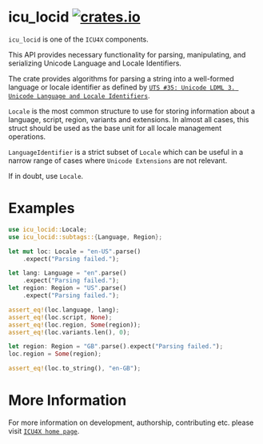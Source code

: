# icu_locid [![crates.io](http://meritbadge.herokuapp.com/icu_locid)](https://crates.io/crates/icu_locid)

`icu_locid` is one of the `ICU4X` components. 

This API provides necessary functionality for parsing, manipulating, and serializing Unicode Language
and Locale Identifiers.

The crate provides algorithms for parsing a string into a well-formed language or locale identifier
as defined by [`UTS #35: Unicode LDML 3. Unicode Language and Locale Identifiers`](https://unicode.org/reports/tr35/tr35.html#Unicode_Language_and_Locale_Identifiers).

`Locale` is the most common structure to use for storing information about a language,
script, region, variants and extensions. In almost all cases, this struct should be used as the
base unit for all locale management operations.

`LanguageIdentifier` is a strict subset of `Locale` which can be useful in a narrow range of
cases where `Unicode Extensions` are not relevant.

If in doubt, use `Locale`.

# Examples

```rust
use icu_locid::Locale;
use icu_locid::subtags::{Language, Region};

let mut loc: Locale = "en-US".parse()
    .expect("Parsing failed.");

let lang: Language = "en".parse()
    .expect("Parsing failed.");
let region: Region = "US".parse()
    .expect("Parsing failed.");

assert_eq!(loc.language, lang);
assert_eq!(loc.script, None);
assert_eq!(loc.region, Some(region));
assert_eq!(loc.variants.len(), 0);

let region: Region = "GB".parse().expect("Parsing failed.");
loc.region = Some(region);

assert_eq!(loc.to_string(), "en-GB");
```

# More Information

For more information on development, authorship, contributing etc. please visit [`ICU4X home page`](https://github.com/unicode-org/icu4x).
